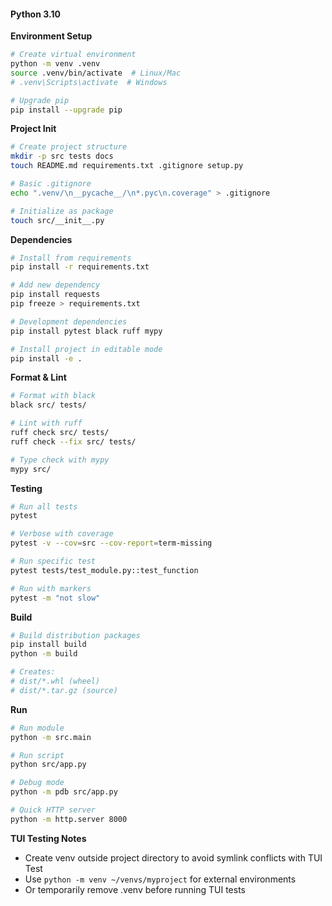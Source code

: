 #### Python 3.10

**Environment Setup**
```bash
# Create virtual environment
python -m venv .venv
source .venv/bin/activate  # Linux/Mac
# .venv\Scripts\activate  # Windows

# Upgrade pip
pip install --upgrade pip
```

**Project Init**
```bash
# Create project structure
mkdir -p src tests docs
touch README.md requirements.txt .gitignore setup.py

# Basic .gitignore
echo ".venv/\n__pycache__/\n*.pyc\n.coverage" > .gitignore

# Initialize as package
touch src/__init__.py
```

**Dependencies**
```bash
# Install from requirements
pip install -r requirements.txt

# Add new dependency
pip install requests
pip freeze > requirements.txt

# Development dependencies
pip install pytest black ruff mypy

# Install project in editable mode
pip install -e .
```

**Format & Lint**
```bash
# Format with black
black src/ tests/

# Lint with ruff
ruff check src/ tests/
ruff check --fix src/ tests/

# Type check with mypy
mypy src/
```

**Testing**
```bash
# Run all tests
pytest

# Verbose with coverage
pytest -v --cov=src --cov-report=term-missing

# Run specific test
pytest tests/test_module.py::test_function

# Run with markers
pytest -m "not slow"
```

**Build**
```bash
# Build distribution packages
pip install build
python -m build

# Creates:
# dist/*.whl (wheel)
# dist/*.tar.gz (source)
```

**Run**
```bash
# Run module
python -m src.main

# Run script
python src/app.py

# Debug mode
python -m pdb src/app.py

# Quick HTTP server
python -m http.server 8000
```

**TUI Testing Notes**
- Create venv outside project directory to avoid symlink conflicts with TUI Test
- Use `python -m venv ~/venvs/myproject` for external environments
- Or temporarily remove .venv before running TUI tests
